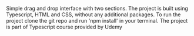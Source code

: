 Simple drag and drop interface with two sections.
The project is built using Typescript, HTML and CSS, without any additional packages.
To run the project clone the git repo and run 'npm install' in your terminal.
The project is part of Typescript course provided by Udemy
